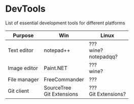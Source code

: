 # DevTools
List of essential development tools for different platforms

|Purpose|Win|Linux|
|-------|---|-----|
|Text editor|notepad++|???<br>wine?<br>notepadqq?|
|Image editor|Paint.NET|???<br>wine?|
|File manager|FreeCommander|???|
|Git client|SourceTree<br>Git Extensions|???<br>Git Extensions?|
